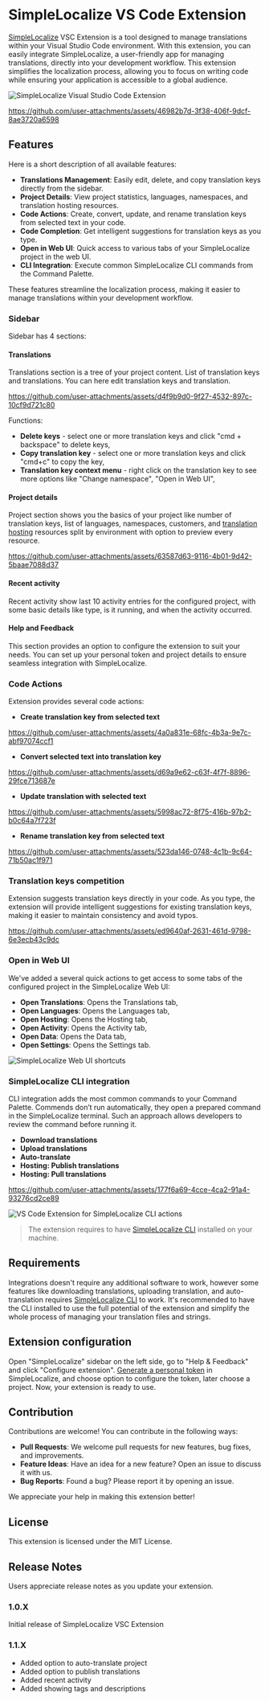 # SimpleLocalize VS Code Extension

[SimpleLocalize](https://simplelocalize.io) VSC Extension is a tool designed to manage translations within your Visual Studio Code environment. With this extension, you can easily integrate SimpleLocalize, a user-friendly app for managing translations, directly into your development workflow. This extension simplifies the localization process, allowing you to focus on writing code while ensuring your application is accessible to a global audience.

![SimpleLocalize Visual Studio Code Extension](media/header.png)



https://github.com/user-attachments/assets/46982b7d-3f38-406f-9dcf-8ae3720a6598



## Features

Here is a short description of all available features:

- **Translations Management**: Easily edit, delete, and copy translation keys directly from the sidebar.
- **Project Details**: View project statistics, languages, namespaces, and translation hosting resources.
- **Code Actions**: Create, convert, update, and rename translation keys from selected text in your code.
- **Code Completion**: Get intelligent suggestions for translation keys as you type.
- **Open in Web UI**: Quick access to various tabs of your SimpleLocalize project in the web UI.
- **CLI Integration**: Execute common SimpleLocalize CLI commands from the Command Palette.

These features streamline the localization process, making it easier to manage translations within your development workflow.

### Sidebar

Sidebar has 4 sections:

#### Translations

Translations section is a tree of your project content. List of translation keys and translations. You can here edit translation keys and translation.


https://github.com/user-attachments/assets/d4f9b9d0-9f27-4532-897c-10cf9d721c80

Functions:

- **Delete keys** - select one or more translation keys and click "cmd + backspace" to delete keys,
- **Copy translation key** - select one or more translation keys and click "cmd+c" to copy the key,
- **Translation key context menu** - right click on the translation key to see more options like "Change namespace", "Open in Web UI",

#### Project details

Project section shows you the basics of your project like number of translation keys, list of languages, namespaces, customers, and [translation hosting](https://simplelocalize.io/translation-hosting/) resources split by environment with option to preview every resource.

https://github.com/user-attachments/assets/63587d63-9116-4b01-9d42-5baae7088d37

#### Recent activity

Recent activity show last 10 activity entries for the configured project, with some basic details like type, is it running, and when the activity occurred.

#### Help and Feedback

This section provides an option to configure the extension to suit your needs. You can set up your personal token and project details to ensure seamless integration with SimpleLocalize.

### Code Actions

Extension provides several code actions:

- **Create translation key from selected text**



https://github.com/user-attachments/assets/4a0a831e-68fc-4b3a-9e7c-abf97074ccf1



- **Convert selected text into translation key**



https://github.com/user-attachments/assets/d69a9e62-c63f-4f7f-8896-29fce713687e




- **Update translation with selected text**



https://github.com/user-attachments/assets/5998ac72-8f75-416b-97b2-b0c64a7f723f



- **Rename translation key from selected text**


https://github.com/user-attachments/assets/523da146-0748-4c1b-9c64-71b50ac1f971



### Translation keys competition

Extension suggests translation keys directly in your code. As you type, the extension will provide intelligent suggestions for existing translation keys, making it easier to maintain consistency and avoid typos.



https://github.com/user-attachments/assets/ed9640af-2631-461d-9798-6e3ecb43c9dc



### Open in Web UI

We've added a several quick actions to get access to some tabs of the configured project in the SimpleLocalize Web UI:

- **Open Translations**: Opens the Translations tab,
- **Open Languages**: Opens the Languages tab,
- **Open Hosting**: Opens the Hosting tab,
- **Open Activity**: Opens the Activity tab,
- **Open Data**: Opens the Data tab,
- **Open Settings**: Opens the Settings tab.

![SimpleLocalize Web UI shortcuts](media/web-ui-actions.png)

### SimpleLocalize CLI integration

CLI integration adds the most common commands to your Command Palette. Commends don’t run automatically, they open a prepared command in the SimpleLocalize terminal. Such an approach allows developers to review the command before running it.

- **Download translations**
- **Upload translations**
- **Auto-translate**
- **Hosting: Publish translations**
- **Hosting: Pull translations**

https://github.com/user-attachments/assets/177f6a69-4cce-4ca2-91a4-93276cd2ce89

![VS Code Extension for SimpleLocalize CLI actions](media/cli-actions.png)

> The extension requires to have [SimpleLocalize CLI](https://simplelocalize.io/command-line-tool/) installed on your machine.


## Requirements

Integrations doesn't require any additional software to work, however some features like downloading translations, uploading translation,
and auto-translation requires [SimpleLocalize CLI](https://simplelocalize.io/command-line-tool/) to work. It's recommended
to have the CLI installed to use the full potential of the extension and simplify the whole process of managing your translation files and strings.

## Extension configuration

Open "SimpleLocalize" sidebar on the left side, go to "Help & Feedback" and click "Configure extension". 
[Generate a personal token](https://simplelocalize.io/dashboard/security/) in SimpleLocalize, and choose option to configure the token, later choose a project. Now, your extension is ready to use.

## Contribution

Contributions are welcome! You can contribute in the following ways:

- **Pull Requests**: We welcome pull requests for new features, bug fixes, and improvements.
- **Feature Ideas**: Have an idea for a new feature? Open an issue to discuss it with us.
- **Bug Reports**: Found a bug? Please report it by opening an issue.

We appreciate your help in making this extension better!

## License

This extension is licensed under the MIT License.

## Release Notes

Users appreciate release notes as you update your extension.

### 1.0.X

Initial release of SimpleLocalize VSC Extension

### 1.1.X

- Added option to auto-translate project
- Added option to publish translations
- Added recent activity
- Added showing tags and descriptions
